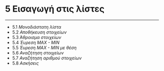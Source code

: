 # 5 Εισαγωγή στις λίστες

---

- 5.1 *Μονοδιάστατη λίστα*
- 5.2 *Αποθήκευση στοιχείων*
- 5.3 *Άθροισμα στοιχείων*
- 5.4 *Έυρεση MAX - MIN*
- 5.5 *Έυρεση MAX - MIN με θέση*
- 5.6 *Αναζήτηση στοιχείων*
- 5.7 *Αναζήτηση αριθμού στοιχείων*
- 5.8 *Ασκήσεις*
